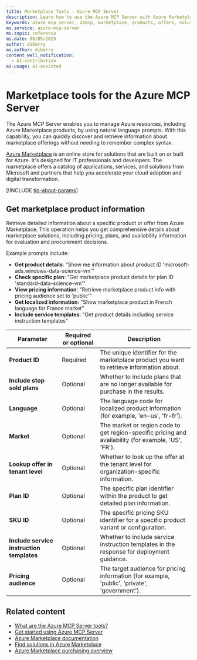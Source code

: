 ```yaml
---
title: Marketplace Tools - Azure MCP Server
description: Learn how to use the Azure MCP Server with Azure Marketplace to discover and manage marketplace products and offers.
keywords: azure mcp server, azmcp, marketplace, products, offers, solutions
ms.service: azure-mcp-server
ms.topic: reference
ms.date: 08/05/2025
author: diberry
ms.author: diberry
content_well_notification: 
  - AI-contribution
ai-usage: ai-assisted
---
```


# Marketplace tools for the Azure MCP Server

The Azure MCP Server enables you to manage Azure resources, including Azure Marketplace products, by using natural language prompts. With this capability, you can quickly discover and retrieve information about marketplace offerings without needing to remember complex syntax.

[Azure Marketplace](/azure/marketplace/) is an online store for solutions that are built on or built for Azure. It's designed for IT professionals and developers. The marketplace offers a catalog of applications, services, and solutions from Microsoft and partners that help you accelerate your cloud adoption and digital transformation.

[!INCLUDE [tip-about-params](../includes/tools/parameter-consideration.md)]

## Get marketplace product information

<!--
azmcp marketplace productget --product-id --include-stop-sold-plans --language --market --lookup-offer-in-tenant-level --plan-id --sku-id --include-service-instruction-templates --partner-tenant-id --pricing-audience
-->

Retrieve detailed information about a specific product or offer from Azure Marketplace. This operation helps you get comprehensive details about marketplace solutions, including pricing, plans, and availability information for evaluation and procurement decisions.

Example prompts include:

- **Get product details**: "Show me information about product ID 'microsoft-ads.windows-data-science-vm'"
- **Check specific plan**: "Get marketplace product details for plan ID 'standard-data-science-vm'"
- **View pricing information**: "Retrieve marketplace product info with pricing audience set to 'public'"
- **Get localized information**: "Show marketplace product in French language for France market"
- **Include service templates**: "Get product details including service instruction templates"

| Parameter | Required or optional | Description |
|-----------|-------------|-------------|
| **Product ID** | Required | The unique identifier for the marketplace product you want to retrieve information about. |
| **Include stop sold plans** | Optional | Whether to include plans that are no longer available for purchase in the results. |
| **Language** | Optional | The language code for localized product information (for example, 'en-us', 'fr-fr'). |
| **Market** | Optional | The market or region code to get region-specific pricing and availability (for example, 'US', 'FR'). |
| **Lookup offer in tenant level** | Optional | Whether to look up the offer at the tenant level for organization-specific information. |
| **Plan ID** | Optional | The specific plan identifier within the product to get detailed plan information. |
| **SKU ID** | Optional | The specific pricing SKU identifier for a specific product variant or configuration. |
| **Include service instruction templates** | Optional | Whether to include service instruction templates in the response for deployment guidance. |
| **Pricing audience** | Optional | The target audience for pricing information (for example, 'public', 'private', 'government'). |

## Related content

- [What are the Azure MCP Server tools?](index.md)
- [Get started using Azure MCP Server](../get-started.md)
- [Azure Marketplace documentation](/azure/marketplace/)
- [Find solutions in Azure Marketplace](/marketplace/find-solutions-azure-marketplace)
- [Azure Marketplace purchasing overview](/marketplace/purchasing-overview)
